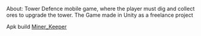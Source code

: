 About:
Tower Defence mobile game, where the player must dig and collect ores to upgrade the tower. 
The Game made in Unity as a freelance project

Apk build [Miner_Keeper](https://drive.google.com/file/d/1tYWgEuqRAkLx-C3BQNisk-O-xJDxGeXq/view?usp=sharing)


